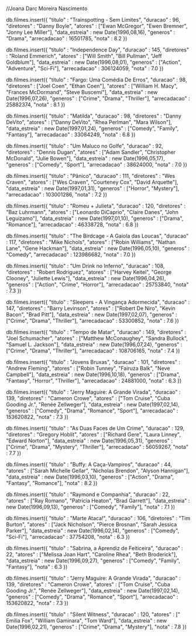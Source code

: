 //Joana Darc Moreira Nascimento

db.filmes.insert({
	"titulo" : "Trainspotting - Sem Limites",
	"duracao" : 96,
	"diretores" : "Danny Boyle",
	"atores" : ["Ewan McGregor", "Ewen Bremner", "Jonny Lee Miller"],
	"data_estreia" : new Date(1996,08,16),
	"generos" : "Drama",
	"arrecadacao" : 16501785,
	"nota" : 8.2
})

db.filmes.insert({
	"titulo" : "Independence Day",
	"duracao" : 145,
	"diretores" : "Roland Emmerich",
	"atores" : ["Will Smith", "Bill Pullman", "Jeff Goldblum"],
	"data_estreia" : new Date(1996,08,01),
	"generos" : ["Action", "Adventure", "Sci-Fi"],
	"arrecadacao" : 306124059,
	"nota" : 7.0
})

db.filmes.insert({
	"titulo" : "Fargo: Uma Comédia De Erros",
	"duracao" : 98,
	"diretores" : ["Joel Coen", "Ethan Coen"],
	"atores" : ["William H. Macy", "Frances McDormand", "Steve Buscemi"],
	"data_estreia" : new Date(1996,07,26),
	"generos" : ["Crime", "Drama", "Thriller"],
	"arrecadacao" : 25882374,
	"nota" : 8.1
})

db.filmes.insert({
	"titulo" : "Matilda",
	"duracao" : 98,
	"diretores" : "Danny DeVito",
	"atores" : ["Danny DeVito", "Rhea Perlman", "Mara Wilson"],
	"data_estreia" : new Date(1997,01,24),
	"generos" : ["Comedy", "Family", "Fantasy"],
	"arrecadacao" : 33084249,
	"nota" : 6.8
})

db.filmes.insert({
	"titulo" : "Um Maluco no Golfe",
	"duracao" : 92,
	"diretores" : "Dennis Dugan",
	"atores" : ["Adam Sandler", "Christopher McDonald", "Julie Bowen"],
	"data_estreia" : new Date(1996,05,17),
	"generos" : ["Comedy", "Sport"],
	"arrecadacao" : 38624000,
	"nota" : 7.0
})

db.filmes.insert({
	"titulo" : "Pânico",
	"duracao" : 111,
	"diretores" : "Wes Craven",
	"atores" : ["Wes Craven", "Courteney Cox", "David Arquette"],
	"data_estreia" : new Date(1997,01,31),
	"generos" : ["Horror", "Mystery"],
	"arrecadacao" : 103001286,
	"nota" : 7.2
})

db.filmes.insert({
	"titulo" : "Romeu + Julieta",
	"duracao" : 120,
	"diretores" : "Baz Luhrmann",
	"atores" : ["Leonardo DiCaprio", "Claire Danes", "John Leguizamo"],
	"data_estreia" : new Date(1997,01,10),
	"generos" : ["Drama", "Romance"],
	"arrecadacao" : 46338728,
	"nota" : 6.8
})

db.filmes.insert({
	"titulo" : "The Birdcage - A Gaiola das Loucas",
	"duracao" : 117,
	"diretores" : "Mike Nichols",
	"atores" : ["Robin Williams", "Nathan Lane", "Gene Hackman"],
	"data_estreia" : new Date(1996,05,10),
	"generos" : "Comedy",
	"arrecadacao" : 123986682,
	"nota" : 7.0
})

db.filmes.insert({
	"titulo" : "Um Drink no Inferno",
	"duracao" : 108,
	"diretores" : "Robert Rodriguez",
	"atores" : ["Harvey Keitel", "George Clooney", "Juliette Lewis"],
	"data_estreia" : new Date(1996,04,26),
	"generos" : ["Action", "Crime", "Horror"],
	"arrecadacao" : 25753840,
	"nota" : 7.3
})

db.filmes.insert({
	"titulo" : "Sleepers - A Vingança Adormecida",
	"duracao" : 147,
	"diretores" : "Barry Levinson",
	"atores" : ["Robert De Niro", "Kevin Bacon", "Brad Pitt"],
	"data_estreia" : new Date(1997,02,07),
	"generos" : ["Crime", "Drama", "Thriller"],
	"arrecadacao" : 53300852,
	"nota" : 7.6
})

db.filmes.insert({
	"titulo" : "Tempo de Matar",
	"duracao" : 149,
	"diretores" : "Joel Schumacher",
	"atores" : ["Matthew McConaughey", "Sandra Bullock", "Samuel L. Jackson"],
	"data_estreia" : new Date(1996,07,24),
	"generos" : ["Crime", "Drama", "Thriller"],
	"arrecadacao" : 108706165,
	"nota" : 7.4
})

db.filmes.insert({
	"titulo" : "Jovens Bruxas",
	"duracao" : 101,
	"diretores" : "Andrew Fleming",
	"atores" : ["Robin Tunney", "Fairuza Balk", "Neve Campbell"],
	"data_estreia" : new Date(1996,10,18),
	"generos" : ["Drama", "Fantasy", "Horror", "Thriller"],
	"arrecadacao" : 24881000,
	"nota" : 6.3
})

db.filmes.insert({
	"titulo" : "Jerry Maguire: A Grande Virada",
	"duracao" : 139,
	"diretores" : "Cameron Crowe",
	"atores" : ["Tom Cruise", "Cuba Gooding Jr.", "Renée Zellweger"],
	"data_estreia" : new Date(1997,02,14),
	"generos" : ["Comedy", "Drama", "Romance", "Sport"],
	"arrecadacao" : 153620822,
	"nota" : 7.3
})

db.filmes.insert({
	"titulo" : "As Duas Faces de Um Crime",
	"duracao" : 129,
	"diretores" : "Gregory Hoblit",
	"atores" : ["Richard Gere", "Laura Linney", "Edward Norton"],
	"data_estreia" : new Date(1996,05,31),
	"generos" : ["Crime", "Drama", "Mystery", "Thriller"],
	"arrecadacao" : 56059267,
	"nota" : 7.7
})

db.filmes.insert({
	"titulo" : "Buffy: A Caça-Vampiros",
	"duracao" : 44,
	"atores" : ["Sarah Michelle Gellar", "Nicholas Brendon", "Alyson Hannigan"],
	"data_estreia" : new Date(1996,03,10),
	"generos" : ["Action", "Drama", "Fantasy", "Romance"],
	"nota" : 8.2 
})

db.filmes.insert({
	"titulo" : "Raymond e Companhia",
	"duracao" : 22,
	"atores" : ["Ray Romano", "Patricia Heaton", "Brad Garrett"],
	"data_estreia" : new Date(1996,09,13),
	"generos" : ["Comedy", "Family"],
	"nota" : 7.1
})

db.filmes.insert({
	"titulo" : "Marte Ataca!",
	"duracao" : 106,
	"diretores" : "Tim Burton",
	"atores" : ["Jack Nicholson", "Pierce Brosnan", "Sarah Jessica Parker"],
	"data_estreia" : new Date(1996,02,14),
	"generos" : ["Comedy", "Sci-Fi"],
	"arrecadacao" : 37754208,
	"nota" : 6.3
})

db.filmes.insert({
	"titulo" : "Sabrina, a Aprendiz de Feiticeira",
	"duracao" : 22,
	"atores" : ["Melissa Joan Hart", "Caroline Rhea", "Beth Broderick"],
	"data_estreia" : new Date(1996,09,27),
	"generos" : ["Comedy", "Family", "Fantasy"],
	"nota" : 6.3
})

db.filmes.insert({
	"titulo" : "Jerry Maguire: A Grande Virada",
	"duracao" : 139,
	"diretores" : "Cameron Crowe",
	"atores" : ["Tom Cruise", "Cuba Gooding Jr.", "Renée Zellweger"],
	"data_estreia" : new Date(1997,02,14),
	"generos" : ["Comedy", "Drama", "Romance", "Sport"],
	"arrecadacao" : 153620822,
	"nota" : 7.3
})

db.filmes.insert({
	"titulo" : "Silent Witness",
	"duracao" : 120,
	"atores" : [" Emilia Fox", "William Gaminara", "Tom Ward"],
	"data_estreia" : new Date(1996,02,21),
	"generos" : ["Crime", "Drama", "Mystery"],
	"nota" : 7.8
})

